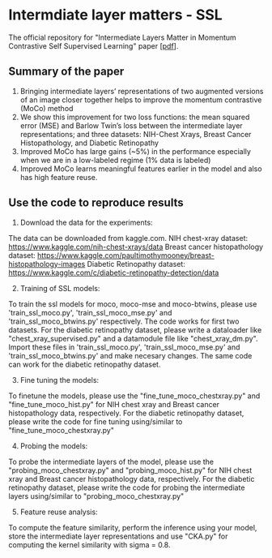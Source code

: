 # Intermdiate layer matters - SSL
The official repository for "Intermediate Layers Matter in Momentum Contrastive Self Supervised Learning" paper [[pdf](https://openreview.net/pdf?id=M5j42PvY65V)].

## Summary of the paper
1. Bringing intermediate layers’ representations of two augmented versions of an image closer together helps to improve the momentum contrastive (MoCo) method
2. We show this improvement for two loss functions: the mean squared error (MSE) and Barlow Twin’s loss between the intermediate layer representations; and three datasets: NIH-Chest Xrays, Breast Cancer Histopathology, and Diabetic Retinopathy 
3. Improved MoCo has large gains (~5%) in the performance especially when we are in a low-labeled regime (1% data is labeled)
4. Improved MoCo learns meaningful features earlier in the model and also has high feature reuse.

## Use the code to reproduce results
1. Download the data for the experiments:

The data can be downloaded from kaggle.com. 
NIH chest-xray dataset: https://www.kaggle.com/nih-chest-xrays/data
Breast cancer histopathology dataset: https://www.kaggle.com/paultimothymooney/breast-histopathology-images
Diabetic Retinopathy dataset: https://www.kaggle.com/c/diabetic-retinopathy-detection/data

2. Training of SSL models:

To train the ssl models for moco, moco-mse and moco-btwins, please use 'train_ssl_moco.py', 'train_ssl_moco_mse.py' and 'train_ssl_moco_btwins.py' respectively. The code works for first two datasets. For the diabetic retinopathy dataset, please write a dataloader like "chest_xray_supervised.py" and a datamodule file like "chest_xray_dm.py". Import these files in 'train_ssl_moco.py', 'train_ssl_moco_mse.py' and 'train_ssl_moco_btwins.py' and make necesary changes. The same code can work for the diabetic retinopathy dataset.

3. Fine tuning the models:

To finetune the models, please use the "fine_tune_moco_chestxray.py" and "fine_tune_moco_hist.py" for NIH chest xray and Breast cancer histopathology data, respectively. For the diabetic retinopathy dataset, please write the code for fine tuning using/similar to "fine_tune_moco_chestxray.py"

4. Probing the models:

To probe the intermediate layers of the model, please use the "probing_moco_chestxray.py" and "probing_moco_hist.py" for NIH chest xray and Breast cancer histopathology data, respectively. For the diabetic retinopathy dataset, please write the code for probing the intermediate layers using/similar to "probing_moco_chestxray.py"

5. Feature reuse analysis:

To compute the feature similarity, perform the inference using your model, store the intermediate layer representations and use "CKA.py" for computing the kernel similarity with sigma = 0.8.
